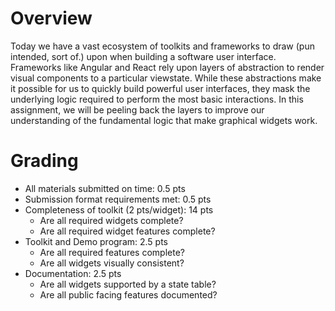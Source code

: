 # Overview

Today we have a vast ecosystem of toolkits and frameworks to draw (pun intended, sort of.) upon when building a software user interface. Frameworks like Angular and React rely upon layers of abstraction to render visual components to a particular viewstate. While these abstractions make it possible for us to quickly build powerful user interfaces, they mask the underlying logic required to perform the most basic interactions. In this assignment, we will be peeling back the layers to improve our understanding of the fundamental logic that make graphical widgets work.

# Grading

* All materials submitted on time: 0.5 pts
* Submission format requirements met: 0.5 pts
* Completeness of toolkit (2 pts/widget): 14 pts
  - Are all required widgets complete?
  - Are all required widget features complete?
* Toolkit and Demo program: 2.5 pts
  - Are all required features complete?
  - Are all widgets visually consistent?
* Documentation: 2.5 pts
  - Are all widgets supported by a state table?
  - Are all public facing features documented?
